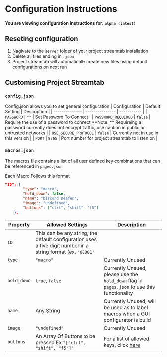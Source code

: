 # Configuration Instructions

#### You are viewing configuration instructions for: `alpha (latest)`

## Reseting configuration

1. Nagivate to the `server` folder of your project streamtab installation
2. Delete all files ending in `.json`
3. Project streamtab will automatically create new files using default configurations on next run

## Customising Project Streamtab

### `config.json`

Config.json allows you to set general configuration
| Configuration  | Default Setting | Description |
| -------------- | --------------- | ----------- |
| `PASSWORD`     | `""`            | Set Password To Connect |
| `PASSWORD_REQUIRED` | `false`    | Require the use of a password to connect **Note: ** Requireing a password currently does not encrypt traffic, use caution in public or untrusted networks |
| `USE_SECURE_PROTOCOL` | `false`  | Currently not in use in this version |
| `PORT`         | `8765`          | Port number for project streamtab to listen on |


### `macros.json`
The macros file contains a list of all user defined key combinations that can be referenced in `pages.json`

Each Macro Follows this format 
```json
"ID": {
        "type": "macro",
        "hold_down": false,
        "name": "Discord Deafen",
        "image": "undefined",
        "buttons": ["ctrl", "shift", "f5"]
    },
```
| Property  | Allowed Settings | Description |
| --------- | ---------------- | ----------- |
| `ID`      | This can be any string, the default configuration uses a five digit number in a string format (ex. `"00001"` |  |
| `type`    | `"macro"`        | Currently Unused | |
| `hold_down` | `true`, `false` | Currently Unsued, please use the `hold_down` flag in `pages.json` to use this functionality | |
| `name`    | Any String       | Currently Unused, will be used as to label macros when a GUI configurator is build | |
| `image`   | `"undefined"`    | Currently Unused | |
| `buttons` | An Array Of Buttons to be pressed Ex `"["ctrl", "shift", "f5"]"` | For a list of allowed keys, click [here](https://streamtab.dmaizik.ca/docs/keys) |
